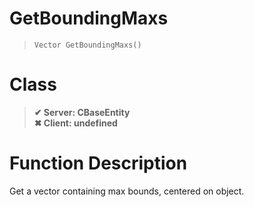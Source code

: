 # GetBoundingMaxs
> `Vector GetBoundingMaxs()`
# Class
> __✔ Server: CBaseEntity__  
> __✖ Client: undefined__  
# Function Description
Get a vector containing max bounds, centered on object.

